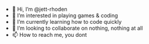 - 👋 Hi, I’m @jett-rhoden
- 👀 I’m interested in playing games & coding
- 🌱 I’m currently learning how to code quickly
- 💞️ I’m looking to collaborate on nothing, nothing at all
- 📫 How to reach me, you dont

<!---
jett-rhoden/jett-rhoden is a ✨ special ✨ repository because its `README.md` (this file) appears on your GitHub profile.
You can click the Preview link to take a look at your changes.
--->
